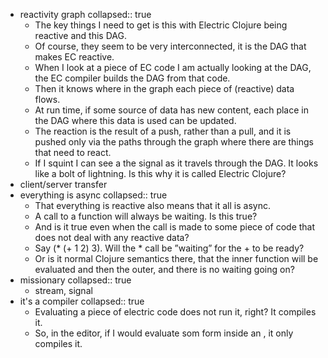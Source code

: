 - reactivity graph
  collapsed:: true
	- The key things I need to get is this with Electric Clojure being reactive and this DAG.
	- Of course, they seem to be very interconnected, it is the DAG that makes EC reactive.
	- When I look at a piece of EC code I am actually looking at the DAG, the EC compiler builds the DAG from that code.
	- Then it knows where in the graph each piece of (reactive) data flows.
	- At run time, if some source of data has new content, each place in the DAG where this data is used can be updated.
	- The reaction is the result of a push, rather than a pull, and it is pushed only via the paths through the graph where there are things that need to react.
	- If I squint I can see a the signal as it travels through the DAG. It looks like a bolt of lightning. Is this why it is called Electric Clojure?
- client/server transfer
- everything is async
  collapsed:: true
	- That everything is reactive also means that it all is async.
	- A call to a function will always be waiting. Is this true?
	- And is it true even when the call is made to some piece of code that does not deal with any reactive data?
	- Say (* (+ 1 2) 3). Will the * call be ”waiting” for the + to be ready?
	- Or is it normal Clojure semantics there, that the inner function will be evaluated and then the outer, and there is no waiting going on?
- missionary
  collapsed:: true
	- stream, signal
- it's a compiler
  collapsed:: true
	- Evaluating a piece of electric code does not run it, right? It compiles it.
	- So, in the editor, if I would evaluate som form inside an , it only compiles it.